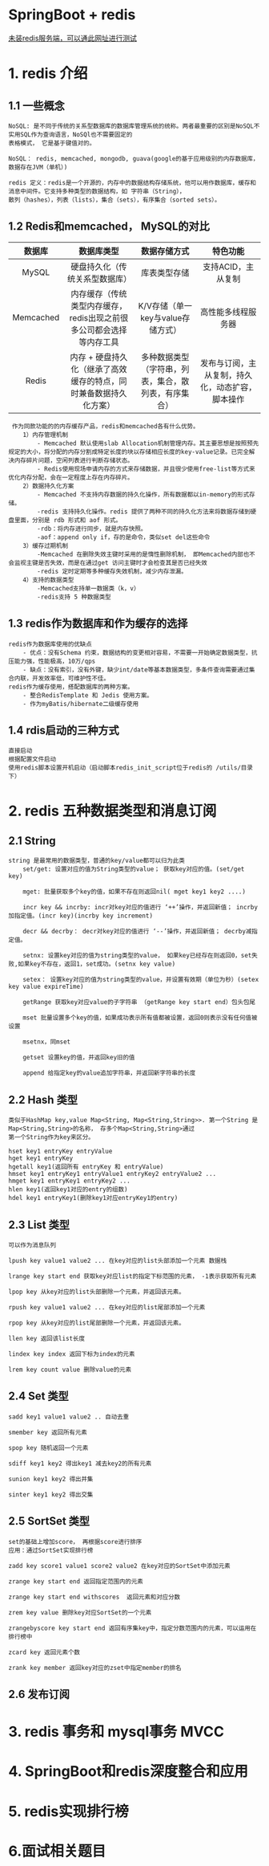 # SpringBoot + redis
[未装redis服务端，可以通此网址进行测试](http://try.redis.io/)

# 1. redis 介绍
## 1.1 一些概念
    NoSQL: 是不同于传统的关系型数据库的数据库管理系统的统称。两者最重要的区别是NoSQL不实用SQL作为查询语言，NoSQl也不需要固定的
    表格模式， 它是基于键值对的。
    
    NoSQL： redis, memcached, mongodb, guava(google的基于应用级别的内存数据库，数据存在JVM（单机）)
    
    redis 定义：redis是一个开源的，内存中的数据结构存储系统，他可以用作数据库，缓存和消息中间件。它支持多种类型的数据结构，如 字符串（String），
    散列（hashes），列表（lists），集合（sets），有序集合（sorted sets）。
## 1.2 Redis和memcached， MySQL的对比
|数据库            |数据库类型                                               | 数据存储方式                       |特色功能 |
|:---:           |:---:                                                  |:---:|:---:|
|MySQL          |硬盘持久化（传统关系型数据库）                                |  库表类型存储                     | 支持ACID，主从复制|
|Memcached      |内存缓存（传统类型内存缓存，redis出现之前很多公司都会选择等内存工具|K/V存储（单一key与value存储方式）    | 高性能多线程服务器      |
|Redis          |内存 + 硬盘持久化（继承了高效缓存的特点，同时兼备数据持久化方案）|多种数据类型（字符串，列表，集合，散列表，有序集合）|发布与订阅，主从复制，持久化，动态扩容，脚本操作|

     作为同款功能的的内存缓存产品，redis和memcached各有什么优势。
        1）内存管理机制
            - Memcached 默认使用slab Allocation机制管理内存。其主要思想是按照预先规定的大小，将分配的内存分割成特定长度的块以存储相应长度的key-value记录。已完全解决内存碎片问题，空闲列表进行判断存储状态。
            - Redis使用现场申请内存的方式来存储数据，并且很少使用free-list等方式来优化内存分配，会在一定程度上存在内存碎片。
        2）数据持久化方案
        	- Memcached 不支持内存数据的持久化操作，所有数据都以in-memory的形式存储。
            -redis 支持持久化操作。redis 提供了两种不同的持久化方法来将数据存储到硬盘里面，分别是 rdb 形式和 aof 形式。
            -rdb：将内存进行同步，就是内存快照。
            -aof：append only if，存的是命令，类似set del这些命令
        3）缓存过期机制
        	-Memcached 在删除失效主键时采用的是惰性删除机制， 即Memcached内部也不会监视主键是否失效，而是在通过get 访问主键时才会检查其是否已经失效
            -redis 定时定期等多种缓存失效机制，减少内存泄漏。
        4）支持的数据类型
        	-Memcached支持单一数据类（k，v）
            -redis支持 5 种数据类型

## 1.3 redis作为数据库和作为缓存的选择
    redis作为数据库使用的优缺点
        - 优点：没有Schema 约束，数据结构的变更相对容易，不需要一开始确定数据类型，抗压能力强，性能极高，10万/qps
        - 缺点：没有索引，没有外键，缺少int/date等基本数据类型，多条件查询需要通过集合内联，开发效率低，可维护性不佳。
    redis作为缓存使用，搭配数据库的两种方案。
        - 整合RedisTemplate 和 Jedis 使用方案。
        - 作为myBatis/hibernate二级缓存使用
## 1.4 rdis启动的三种方式
    直接启动
    根据配置文件启动
    使用redis脚本设置开机启动（启动脚本redis_init_script位于redis的 /utils/目录下）
    
# 2. redis 五种数据类型和消息订阅
## 2.1 String
    string 是最常用的数据类型，普通的key/value都可以归为此类
        set/get: 设置对应的值为String类型的value； 获取key对应的值。(set/get key)
        
        mget: 批量获取多个key的值，如果不存在则返回nil( mget key1 key2 ....)
        
        incr key && incrby: incr对key对应的值进行 ‘++’操作，并返回新值； incrby加指定值。(incr key)(incrby key increment)
        
        decr && decrby： decr对key对应的值进行 ‘--’操作，并返回新值； decrby减指定值。
        
        setnx: 设置key对应的值为string类型的value， 如果key已经存在则返回0，set失败,如果key不存在，返回1，set成功。(setnx key value)
        
        setex： 设置key对应的值为string类型的value，并设置有效期（单位为秒）(setex key value expireTime)
        
        getRange 获取key对应value的子字符串 （getRange key start end）包头包尾
        
        mset 批量设置多个key的值，如果成功表示所有值都被设置，返回0则表示没有任何值被设置
        
        msetnx，同mset
        
        getset 设置key的值，并返回key旧的值
        
        append 给指定key的value追加字符串，并返回新字符串的长度
        
## 2.2 Hash 类型       
    类似于HashMap key,value Map<String, Map<String,String>>. 第一个String 是 Map<String,String>的名称， 存多个Map<String,String>通过
    第一个String作为key来区分。
    
    hset key1 entryKey entryValue
    hget key1 entryKey
    hgetall key1(返回所有 entryKey 和 entryValue)
    hmset key1 entryKey1 entryValue1 entryKey2 entryValue2 ...
    hmget key1 entryKey1 entryKey2 ...
    hlen key1(返回key1对应的entry的组数)
    hdel key1 entryKey1(删除key1对应entryKey1的entry)
    
## 2.3 List 类型
    可以作为消息队列
    
    lpush key value1 value2 ... 在key对应的list头部添加一个元素 数据栈
    
    lrange key start end 获取key对应list的指定下标范围的元素， -1表示获取所有元素
    
    lpop key 从key对应的list头部删除一个元素，并返回该元素。
    
    rpush key value1 value2 ... 在key对应的list尾部添加一个元素
    
    rpop key 从key对应的list尾部删除一个元素，并返回该元素。
    
    llen key 返回该list长度
    
    lindex key index 返回下标为index的元素
    
    lrem key count value 删除value的元素
    
## 2.4 Set 类型
    sadd key1 value1 value2 .. 自动去重
    
    smember key 返回所有元素
    
    spop key 随机返回一个元素
    
    sdiff key1 key2 得出key1 减去key2的所有元素
    
    sunion key1 key2 得出并集
    
    sinter key1 key2 得出交集
    
## 2.5 SortSet 类型
    set的基础上增加score， 再根据score进行排序
    应用：通过SortSet实现排行榜
    
    zadd key score1 value1 score2 value2 在key对应的SortSet中添加元素
    
    zrange key start end 返回指定范围内的元素
    
    zrange key start end withscores  返回元素和对应分数
    
    zrem key value 删除key对应SortSet的一个元素
    
    zrangebyscore key start end 返回有序集key中，指定分数范围内的元素，可以运用在排行榜中
    
    zcard key 返回元素个数
    
    zrank key member 返回key对应的zset中指定member的排名 
    
## 2.6 发布订阅
        
# 3. redis 事务和 mysql事务 MVCC
# 4. SpringBoot和redis深度整合和应用
# 5. redis实现排行榜
# 6.面试相关题目

